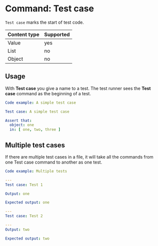 # Command: Test case

`Test case` marks the start of test code.

| Content type | Supported |
|--------------|-----------|
| Value        | yes       |
| List         | no        |
| Object       | no        |

## Usage

With **Test case** you give a name to a test. The test runner sees the **Test case** command as the beginning of a test.

```yaml
Code example: A simple test case

Test case: A simple test case

Assert that:
  object: one
  in: [ one, two, three ]
```

## Multiple test cases

If there are multiple test cases in a file, it will take all the commands from one Test case command to another as one test.

```yaml
Code example: Multiple tests

---
Test case: Test 1

Output: one

Expected output: one

---
Test case: Test 2

---
Output: two

Expected output: two

```
